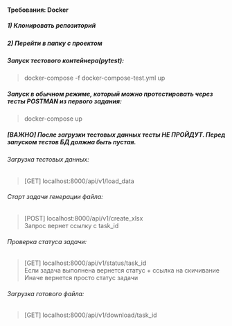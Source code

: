 #### Требования: Docker  
##### 1) Клонировать репозиторий  
##### 2) Перейти в папку с проектом  
  
##### Запуск тестового контейнера(pytest):  
> docker-compose -f docker-compose-test.yml up  
##### Запуск в обычном режиме, который можно протестировать через тесты POSTMAN из первого задания:  
> docker-compose up  
  
##### [ВАЖНО] После загрузки тестовых данных тесты НЕ ПРОЙДУТ. Перед запуском тестов БД должна быть пустая.  
###### Загрузка тестовых данных:  
> [GET] localhost:8000/api/v1/load_data  
###### Старт задачи генерации файла:  
> [POST] localhost:8000/api/v1/create_xlsx  
> Запрос вернет ссылку с task_id  
###### Проверка статуса задачи:  
> [GET] localhost:8000/api/v1/status/task_id  
> Если задача выполнена вернется статус + ссылка на скичивание  
> Иначе вернется просто статус задачи  
###### Загрузка готового файла:  
> [GET] localhost:8000/api/v1/download/task_id  
